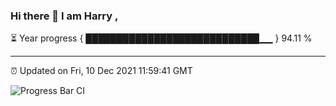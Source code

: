 ### Hi there 👋 I am Harry , 

⏳ Year progress { ████████████████████████████▁▁ } 94.11 %

---

⏰ Updated on Fri, 10 Dec 2021 11:59:41 GMT

![Progress Bar CI](https://github.com/duykhang68/duykhang68/workflows/Progress%20Bar%20CI/badge.svg)
